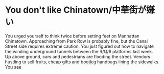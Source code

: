 # You don't like Chinatown/中華街が嫌い

You urged yourself to think twice before setting feet on Manhattan Chinatown. Approaching from Park Row is probably fine, but the Canal Street side requires extreme caution. You just figured out how to navigate the winding underground tunnels between the R/Q/6 platforms last week. Up above ground, cars and pedestrians are flooding the street. Vendors hustling to sell fruits, cheap gifts and bootleg handbags lining the sidewalks. You see 